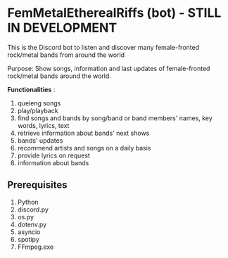 # FemMetalEtherealRiffs (bot) - STILL IN DEVELOPMENT
This is the Discord bot to listen and discover many female-fronted rock/metal bands from around the world

Purpose: Show songs, information and last updates of female-fronted rock/metal bands around the world.

**Functionalities** : 
1. queieng songs
2. play/playback
3. find songs and bands by song/band or band members' names, key words, lyrics, text
4. retrieve information about bands' next shows
5. bands' updates
6. recommend artists and songs on a daily basis
7. provide lyrics on request
8. information about bands
                 
## Prerequisites
1. Python
2. discord.py
3. os.py
4. dotenv.py
5. asyncio
6. spotipy
7. FFmpeg.exe
